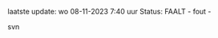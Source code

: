 laatste update: 
wo 08-11-2023  7:40   uur 
Status: FAALT - fout - 
<div class="service R">svn</div>